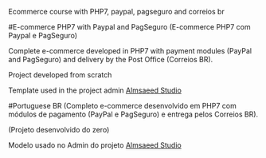 Ecommerce course with PHP7, paypal, pagseguro and correios br

#E-commerce PHP7 with Paypal and PagSeguro
(E-commerce PHP7 com Paypal e PagSeguro)

Complete e-commerce developed in PHP7 with payment modules (PayPal and PagSeguro) and delivery by the Post Office (Correios BR).

Project developed from scratch

Template used in the project admin [Almsaeed Studio](https://almsaeedstudio.com)

#Portuguese BR
(Completo e-commerce desenvolvido em PHP7 com módulos de pagamento (PayPal e PagSeguro) e entrega pelos Correios BR).

(Projeto desenvolvido do zero)

Modelo usado no Admin do projeto [Almsaeed Studio](https://almsaeedstudio.com)
